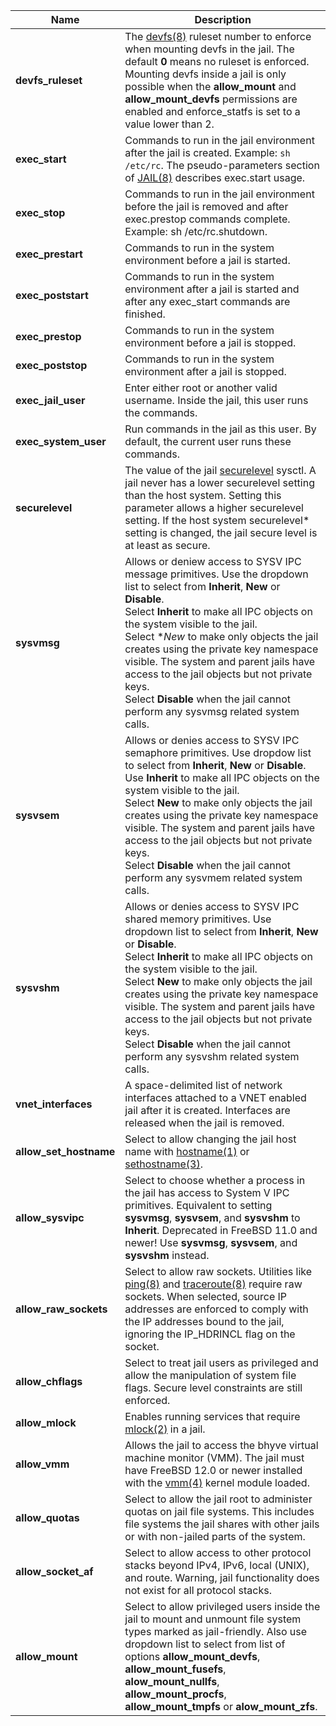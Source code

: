 ---
---

| Name | Description |
|------|-------------|
| **devfs_ruleset** | The [devfs(8)](https://www.freebsd.org/cgi/man.cgi?query=devfs) ruleset number to enforce when mounting devfs in the jail. The default **0** means no ruleset is enforced. Mounting devfs inside a jail is only possible when the **allow_mount** and **allow_mount_devfs** permissions are enabled and enforce_statfs is set to a value lower than 2. |
| **exec_start** | Commands to run in the jail environment after the jail is created. Example: `sh /etc/rc`. The pseudo-parameters section of [JAIL(8)](https://www.freebsd.org/cgi/man.cgi?query=jail) describes exec.start usage. |
| **exec_stop** | Commands to run in the jail environment before the jail is removed and after exec.prestop commands complete. Example: sh /etc/rc.shutdown. |
| **exec_prestart** | Commands to run in the system environment before a jail is started. |
| **exec_poststart** | Commands to run in the system environment after a jail is started and after any exec_start commands are finished. |
| **exec_prestop** | Commands to run in the system environment before a jail is stopped. |
| **exec_poststop** | Commands to run in the system environment after a jail is stopped. |
| **exec_jail_user** | Enter either root or another valid username. Inside the jail, this user runs the commands. |
| **exec_system_user** | Run commands in the jail as this user. By default, the current user runs these commands. |
| **securelevel** | The value of the jail [securelevel](https://www.freebsd.org/doc/faq/security.html#idp60202568) sysctl. A jail never has a lower securelevel setting than the host system. Setting this parameter allows a higher securelevel setting. If the host system securelevel* setting is changed, the jail secure level is at least as secure. |
| **sysvmsg** | Allows or deniew access to SYSV IPC message primitives. Use the dropdown list to select from **Inherit**, **New** or **Disable**.<br> Select **Inherit** to make all IPC objects on the system visible to the jail.<br> Select **New* to make only objects the jail creates using the private key namespace visible. The system and parent jails have access to the jail objects but not private keys.<br> Select **Disable** when the jail cannot perform any sysvmsg related system calls. |
| **sysvsem** | Allows or denies access to SYSV IPC semaphore primitives. Use dropdow list to select from **Inherit**, **New** or **Disable**.<br> Use **Inherit** to make all IPC objects on the system visible to the jail.<br> Select **New** to make only objects the jail creates using the private key namespace visible. The system and parent jails have access to the jail objects but not private keys.<br> Select **Disable** when the jail cannot perform any sysvmem related system calls. |
| **sysvshm** | Allows or denies access to SYSV IPC shared memory primitives. Use dropdown list to select from **Inherit**, **New** or **Disable**.<br> Select **Inherit** to make all IPC objects on the system visible to the jail.<br> Select **New** to make only objects the jail creates using the private key namespace visible. The system and parent jails have access to the jail objects but not private keys.<br> Select **Disable** when the jail cannot perform any sysvshm related system calls. |
| **vnet_interfaces** | A space-delimited list of network interfaces attached to a VNET enabled jail after it is created. Interfaces are released when the jail is removed. |
| **allow_set_hostname** | Select to allow changing the jail host name with [hostname(1)](https://www.freebsd.org/cgi/man.cgi?query=hostname) or [sethostname(3)](https://www.freebsd.org/cgi/man.cgi?query=sethostname). |
| **allow_sysvipc** | Select to choose whether a process in the jail has access to System V IPC primitives. Equivalent to setting **sysvmsg**, **sysvsem**, and **sysvshm** to **Inherit**. Deprecated in FreeBSD 11.0 and newer! Use **sysvmsg**, **sysvsem**, and **sysvshm** instead. |
| **allow_raw_sockets** | Select to allow raw sockets. Utilities like [ping(8)](https://www.freebsd.org/cgi/man.cgi?query=ping) and [traceroute(8)](https://www.freebsd.org/cgi/man.cgi?query=traceroute) require raw sockets. When selected, source IP addresses are enforced to comply with the IP addresses bound to the jail, ignoring the IP_HDRINCL flag on the socket. |
| **allow_chflags**| Select to treat jail users as privileged and allow the manipulation of system file flags. Secure level constraints are still enforced. |
| **allow_mlock** | Enables running services that require [mlock(2)](https://www.freebsd.org/cgi/man.cgi?query=mlock) in a jail. |
| **allow_vmm** | Allows the jail to access the bhyve virtual machine monitor (VMM). The jail must have FreeBSD 12.0 or newer installed with the [vmm(4)](https://www.freebsd.org/cgi/man.cgi?query=vmm) kernel module loaded. |
| **allow_quotas** | Select to allow the jail root to administer quotas on jail file systems. This includes file systems the jail shares with other jails or with non-jailed parts of the system. |
| **allow_socket_af** | Select to allow access to other protocol stacks beyond IPv4, IPv6, local (UNIX), and route. Warning, jail functionality does not exist for all protocol stacks. |
| **allow_mount** | Select to allow privileged users inside the jail to mount and unmount file system types marked as jail-friendly. Also use dropdown list to select from list of options **allow_mount_devfs**, **allow_mount_fusefs**, **alow_mount_nullfs**, **allow_mount_procfs**, **allow_mount_tmpfs** or **alow_mount_zfs**.  |